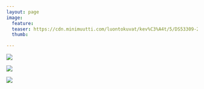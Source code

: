 ```yaml
---
layout: page
image:
  feature:
  teaser: https://cdn.minimuutti.com/luontokuvat/kev%C3%A4t/5/DS53309-245px.jpg
  thumb:

---
```


![](https://cdn.minimuutti.com/luontokuvat/kev%C3%A4t/5/DS53298-800px.jpg)

![](https://cdn.minimuutti.com/luontokuvat/kev%C3%A4t/5/DS53297-800px.jpg)

![](https://cdn.minimuutti.com/luontokuvat/kev%C3%A4t/5/DS53309-800px.jpg)
